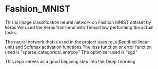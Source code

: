 # Fashion_MNIST
This is image classification neural network on Fashion MNIST dataset by keras
We used the Keras front-end with Tensorflow performing the actual tasks.

The neural network that is used in the project uses reLu(Rectified linear unit) and Softmax activation functions
The loss function or error function used is "sparse_categorical_entropy"
The optimizer used is "sgd"

This repo serves as a good begining step into the Deep Learning 
